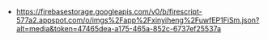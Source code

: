 - https://firebasestorage.googleapis.com/v0/b/firescript-577a2.appspot.com/o/imgs%2Fapp%2Fxinyiheng%2FuwfEP1FiSm.json?alt=media&token=47465dea-a175-465a-852c-6737ef25537a
